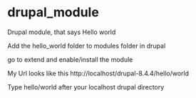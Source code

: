 # drupal_module
Drupal module, that says Hello world

Add the hello_world folder to modules folder in drupal

go to extend and enable/install the module

My Url looks like this http://localhost/drupal-8.4.4/hello/world

Type hello/world after your localhost drupal directory
